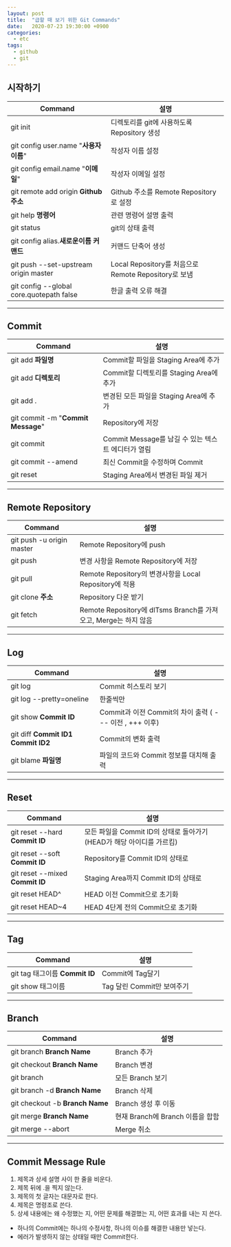 ```yaml
---
layout: post
title:  "급할 때 보기 위한 Git Commands"
date:   2020-07-23 19:30:00 +0900
categories:
  - etc
tags: 
  - github
  - git
---
```


## 시작하기

| Command                                  | 설명 |
|---|---|
| git init                                 | 디렉토리를 git에 사용하도록 Repository 생성              |
| git config user.name "**사용자 이름**"      | 작성자 이름 설정                                     |
| git config email.name "**이메일**"         | 작성자 이메일 설정                                   |
| git remote add origin **Github 주소**     | Github 주소를 Remote Repository로 설정              |
| git help **명령어**                        | 관련 명령어 설명 출력                                |
| git status                               | git의 상태 출력                                    |
| git config alias.**새로운이름** **커맨드**    | 커맨드 단축어 생성                                   |
| git push --set-upstream origin master    | Local Repository를 처음으로 Remote Repository로 보냄 |
| git config --global core.quotepath false | 한글 출력 오류 해결                                  |

***

## Commit

| Command | 설명 |
|---|---|
| git add **파일명** | Commit할 파일을 Staging Area에 추가 |
| git add **디렉토리** | Commit할 디렉토리를 Staging Area에 추가 |
| git add . | 변경된 모든 파일을  Staging Area에 추가 |
| git commit -m "**Commit Message**" | Repository에 저장 |
| git commit | Commit Message를 남길 수 있는 텍스트 에디터가 열림 |
| git commit --amend | 최신 Commit을 수정하며 Commit |
| git reset | Staging Area에서 변경된 파일 제거 |

***

## Remote Repository

|Command|설명|
|------|------|
|git push -u origin master|Remote Repository에 push|
|git push|변경 사항을 Remote Repository에 저장|
|git pull|Remote Repository의 변경사항을 Local Repository에 적용|
|git clone **주소**|Repository 다운 받기|
|git fetch|Remote Repository에 dlTsms Branch를 가져오고, Merge는 하지 않음|

***
## Log

|Command|설명|
|------|------|
|git log|Commit 히스토리 보기
|git log --pretty=oneline|한줄씩만|
|git show **Commit ID**|Commit과 이전 Commit의 차이 출력 ( --- 이전 , +++ 이후)|
|git diff **Commit ID1** **Commit ID2**|Commit의 변화 출력|
|git blame **파일명**|파일의 코드와 Commit 정보를 대치해 출력|

***
## Reset

|Command|설명|
|------|------|
|git reset --hard **Commit ID**|모든 파일을 Commit ID의 상태로 돌아가기 (HEAD가 해당 아이디를 가르킴)|
|git reset --soft **Commit ID**| Repository를 Commit ID의 상태로|
|git reset --mixed **Commit ID**|Staging Area까지 Commit ID의 상태로|
|git reset HEAD^|HEAD 이전 Commit으로 초기화|
|git reset HEAD~4|HEAD 4단계 전의 Commit으로 초기화|

***
## Tag

|Command|설명|
|------|------|
|git tag 태그이름 **Commit ID**|Commit에 Tag달기|
|git show 태그이름|Tag 달린 Commit만 보여주기|

***
## Branch

|Command|설명|
|------|------|
|git branch **Branch Name**|Branch 추가|
|git checkout **Branch Name**|Branch 변경|
|git branch|모든 Branch 보기|
|git branch -d **Branch Name**|Branch 삭제|
|git checkout -b **Branch Name**|Branch 생성 후 이동|
|git merge **Branch Name**|현재 Branch에 Branch 이름을 합함|
|git merge --abort |Merge 취소|

***
## Commit Message Rule

1. 제목과 상세 설명 사이 한 줄을 비운다.
2. 제목 뒤에 .을 찍지 않는다.
3. 제목의 첫 글자는 대문자로 한다.
4. 제목은 명령조로 쓴다.
5. 상세 내용에는 왜 수정했는 지, 어떤 문제를 해결했는 지, 어떤 효과를 내는 지 쓴다.

- 하나의 Commit에는 하나의 수정사항, 하나의 이슈를 해결한 내용만 넣는다.
- 에러가 발생하지 않는 상태일 때만 Commit한다.
